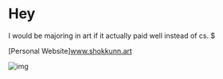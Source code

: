 # Hey

I would be majoring in art if it actually paid well instead of cs. $ 

[Personal Website]www.shokkunn.art

![img](https://i.imgur.com/9K2clnw.png)


